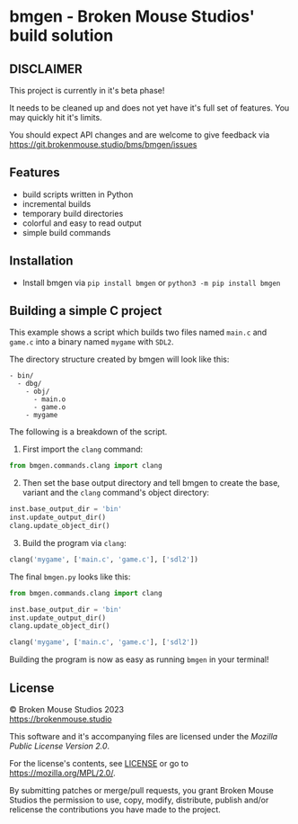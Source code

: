 # bmgen - Broken Mouse Studios' build solution

## DISCLAIMER
This project is currently in it's beta phase!

It needs to be cleaned up and does not yet have it's full set of features. You may quickly hit it's limits.

You should expect API changes and are welcome to give feedback via https://git.brokenmouse.studio/bms/bmgen/issues

## Features
- build scripts written in Python
- incremental builds
- temporary build directories
- colorful and easy to read output
- simple build commands

## Installation
- Install bmgen via `pip install bmgen` or `python3 -m pip install bmgen`

## Building a simple C project
This example shows a script which builds two files named `main.c` and `game.c` into a binary named `mygame` with `SDL2`.

The directory structure created by bmgen will look like this:
```
- bin/
  - dbg/
    - obj/
      - main.o
      - game.o
    - mygame
```

The following is a breakdown of the script.

1. First import the `clang` command:
```python
from bmgen.commands.clang import clang
```
2. Then set the base output directory and tell bmgen to create the base, variant and the `clang` command's object directory:
```python
inst.base_output_dir = 'bin'
inst.update_output_dir()
clang.update_object_dir()
```
3. Build the program via `clang`:
```python
clang('mygame', ['main.c', 'game.c'], ['sdl2'])
```

The final `bmgen.py` looks like this:
```python
from bmgen.commands.clang import clang

inst.base_output_dir = 'bin'
inst.update_output_dir()
clang.update_object_dir()

clang('mygame', ['main.c', 'game.c'], ['sdl2'])
```

Building the program is now as easy as running `bmgen` in your terminal!

## License
© Broken Mouse Studios 2023<br>
https://brokenmouse.studio

This software and it's accompanying files are licensed under the *Mozilla Public License Version 2.0*.

For the license's contents, see [LICENSE](LICENSE) or go to https://mozilla.org/MPL/2.0/.

By submitting patches or merge/pull requests, you grant Broken Mouse Studios the permission to use, copy, modify, distribute, publish and/or relicense the contributions you have made to the project.

